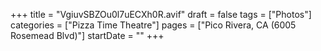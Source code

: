 +++
title = "VgiuvSBZOu0l7uECXh0R.avif"
draft = false
tags = ["Photos"]
categories = ["Pizza Time Theatre"]
pages = ["Pico Rivera, CA (6005 Rosemead Blvd)"]
startDate = ""
+++
